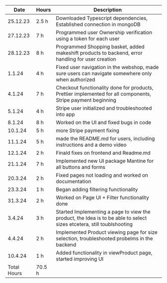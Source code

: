 | Date        | Hours  | Description                                                                                                           |
| ----------- | ------ | --------------------------------------------------------------------------------------------------------------------- |
| 25.12.23    | 2.5 h  | Downloaded Typescript dependencies, Established connection in mongoDB                                                 |
| 27.12.23    | 7 h    | Programmed user Ownership verification using a token for each user                                                    |
| 28.12.23    | 8 h    | Programmed Shopping basket, added makeshift products to backend, error handling for user creation                     |
| 1.1.24      | 4 h    | Fixed user navigation in the webshop, made sure users can navigate somewhere only when authorized                     |
| 4.1.24      | 7 h    | Checkout functionality done for products, Prettier implemented for all components, Stripe payment beginning           |
| 5.1.24      | 4 h    | Stripe user initialized and troubleshooted into app                                                                   |
| 8.1.24      | 8 h    | Worked on the UI and fixed bugs in code                                                                               |
| 10.1.24     | 5 h    | more Stripe payment fixing                                                                                            |
| 11.1.24     | 5 h    | made the README.md for users, including instructions and a demo video                                                 |
| 12.1.24     | 2 h    | Finald fixes on frontend and Readme.md                                                                                |
| 21.1.24     | 7 h    | Implemented new UI package Mantine for all buttons and forms                                                          |
| 20.3.24     | 2 h    | Fixed pages not loading and worked on documentation                                                                   |
| 23.3.24     | 1 h    | Began adding filtering functionality                                                                                  |
| 31.3.24     | 2 h    | Worked on Page UI + Filter functionality done                                                                         |
| 3.4.24      | 3 h    | Started Implementing a page to view the product, the Idea is to be able to select sizes etcetera, still toublshooting |
| 4.4.24      | 2 h    | Implemented Product viewing page for size selection, troubleshooted probelms in the backend                           |
| 10.4.24     | 1 h    | Added functionality in viewProduct page, started improving UI                                                         |
| Total Hours | 70.5 h |
